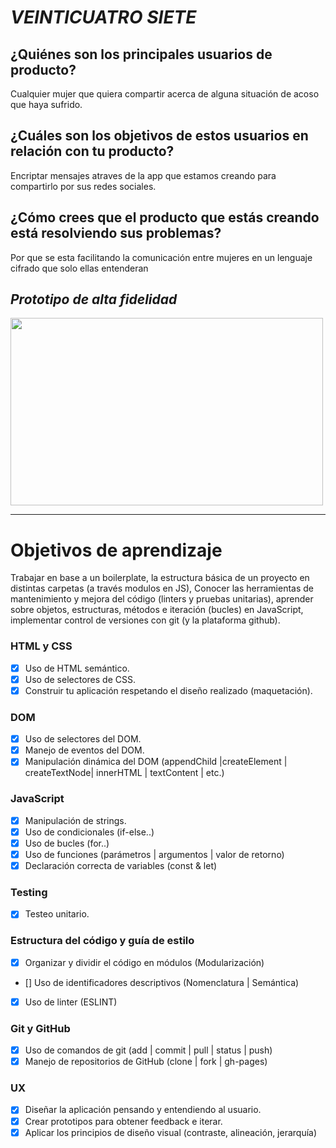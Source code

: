 # **_VEINTICUATRO SIETE_**

## ¿Quiénes son los principales usuarios de producto?

Cualquier mujer que quiera compartir acerca de alguna situación de acoso que haya sufrido.

## ¿Cuáles son los objetivos de estos usuarios en relación con tu producto?

Encriptar mensajes atraves de la app que estamos creando para compartirlo por sus redes sociales.

## ¿Cómo crees que el producto que estás creando está resolviendo sus problemas?

Por que se esta facilitando la comunicación entre mujeres en un lenguaje cifrado que solo ellas entenderan

## *Prototipo de alta fidelidad*
<img src="altafidelidad.jpg" width="500px"    height="300px">


*********

# Objetivos de aprendizaje

Trabajar en base a un boilerplate, la estructura básica de un proyecto en distintas carpetas (a través modulos en JS),
Conocer las herramientas de mantenimiento y mejora del código (linters y pruebas unitarias), aprender sobre objetos, estructuras, métodos e iteración (bucles) en JavaScript, implementar control de versiones con git (y la plataforma github).

### HTML y CSS

- [x] Uso de HTML semántico.
- [x] Uso de selectores de CSS.
- [x] Construir tu aplicación respetando el diseño realizado (maquetación).

### DOM

- [x] Uso de selectores del DOM.
- [x] Manejo de eventos del DOM.
- [x] Manipulación dinámica del DOM
      (appendChild |createElement | createTextNode| innerHTML | textContent | etc.)

### JavaScript

- [x] Manipulación de strings.
- [x] Uso de condicionales (if-else..)
- [x] Uso de bucles (for..)
- [x] Uso de funciones (parámetros | argumentos | valor de retorno)
- [x] Declaración correcta de variables (const & let)

### Testing

- [x] Testeo unitario.

### Estructura del código y guía de estilo

- [x] Organizar y dividir el código en módulos (Modularización)
- [] Uso de identificadores descriptivos (Nomenclatura | Semántica)
- [x] Uso de linter (ESLINT)

### Git y GitHub

- [x] Uso de comandos de git (add | commit | pull | status | push)
- [x] Manejo de repositorios de GitHub (clone | fork | gh-pages)

### UX

- [x] Diseñar la aplicación pensando y entendiendo al usuario.
- [x] Crear prototipos para obtener feedback e iterar.
- [x] Aplicar los principios de diseño visual (contraste, alineación, jerarquía)
